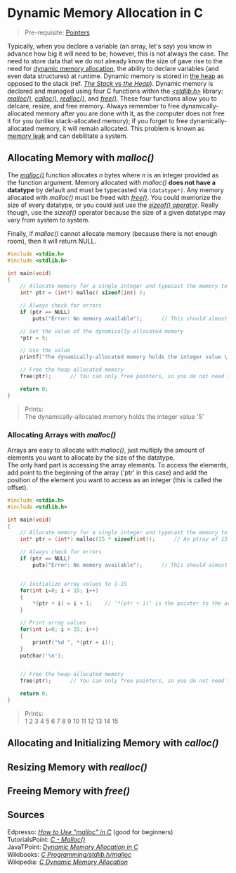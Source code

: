 # Dynamic Memory Allocation in C
> Pre-requisite: [Pointers](https://github.com/EthanC2/Notes-and-Writeups/blob/main/C/Memory%20Mangagement/Pointers.md)

Typically, when you declare a variable (an array, let's say) you know in advance how big it will need to be; however, this is not always the case.
The need to store data that we do not already know the size of gave rise to the need for [dynamic memory allocation](https://www.programiz.com/c-programming/c-dynamic-memory-allocation), the ability to declare variables (and even data structures) at runtime. Dynamic memory is stored in [the heap](https://www.geeksforgeeks.org/memory-layout-of-c-program/) as opposed to the stack (ref. [_The Stack vs the Heap_](https://nickolasteixeira.medium.com/stack-vs-heap-whats-the-difference-and-why-should-i-care-5abc78da1a88)).
Dynamic memory is declared and managed using four C functions within the [_\<stdlib.h\>_](https://www.tutorialspoint.com/c_standard_library/stdlib_h.htm) library:
[_malloc()_](https://www.tutorialspoint.com/c_standard_library/c_function_malloc.htm), [_calloc()_](https://www.tutorialspoint.com/c_standard_library/c_function_calloc.htm),
[_realloc()_](https://www.tutorialspoint.com/c_standard_library/c_function_realloc.htm), and [_free()_](https://www.tutorialspoint.com/c_standard_library/c_function_free.htm).
These four functions allow you to delcare, resize, and free memory. Always remember to free dynamically-allocated memory after you are done with it, as the computer does not
free it for you (unlike stack-allocated memory); if you forget to free dynamically-allocated memory, it will remain allocated. This problem is known as 
[memory leak](https://www.geeksforgeeks.org/what-is-memory-leak-how-can-we-avoid/) and can debilitate a system.

## Allocating Memory with _malloc()_
The [_malloc()_](https://www.tutorialspoint.com/c_standard_library/c_function_malloc.htm) function allocates _n_ bytes where _n_ is an integer provided as the function argument.
Memory allocated with _malloc()_ **does not have a datatype** by default and must be typecasted via `(datatype*)`. Any memory allocated with _malloc()_ must be freed with 
[_free()_](https://www.tutorialspoint.com/c_standard_library/c_function_free.htm). You could memorize the size of every datatype, or you could just use the [_sizeof() operator_](https://www.geeksforgeeks.org/sizeof-operator-c/). Really though, use the _sizeof()_ operator because the size of a given datatype may vary from system to system.

Finally, if _malloc()_ cannot allocate memory (because there is not enough room), then it will return NULL.

```C
#include <stdio.h>
#include <stdlib.h>

int main(void)
{
    // Allocate memory for a single integer and typecast the memory to an integer pointer
    int* ptr = (int*) malloc( sizeof(int) );

    // Always check for errors
    if (ptr == NULL)
        puts("Error: No memory available");      // This should almost never happen unless asking for a massive array

    // Set the value of the dynamically-allocated memory
    *ptr = 5;

    // Use the value
    printf("The dynamically-allocated memory holds the integer value \'%d\'\n", *ptr);

    // Free the heap-allocated memory
    free(ptr);      // You can only free pointers, so you do not need to add the '*'

    return 0;
}
```
> Prints: <br />
> The dynamically-allocated memory holds the integer value '5' <br />

### Allocating Arrays with _malloc()_
Arrays are easy to allocate with _malloc()_, just multiply the amount of elements you want to allocate by the size of the datatype. <br />
The only hard part is accessing the array elements. To access the elements, add point to the beginning of the array ('ptr' in this case) and add the 
position of the element you want to access as an integer (this is called the offset).


```C
#include <stdio.h>
#include <stdlib.h>

int main(void)
{
    // Allocate memory for a single integer and typecast the memory to an integer pointer
    int* ptr = (int*) malloc(15 * sizeof(int));      // An ptray of 15 integers

    // Always check for errors
    if (ptr == NULL)
        puts("Error: No memory available");      // This should almost never happen unless asking for a massive ptray


    // Initialize array values to 1-15
    for(int i=0; i < 15; i++)
    {
        *(ptr + i) = i + 1;    // '*(ptr + i)' is the pointer to the array + the offset
    }

    // Print array values
    for(int i=0; i < 15; i++)
    {
        printf("%d ", *(ptr + i));
    }
    putchar('\n');


    // Free the heap-allocated memory
    free(ptr);      // You can only free pointers, so you do not need to add the '*'

    return 0;
}
```
> Prints: <br />
> 1 2 3 4 5 6 7 8 9 10 11 12 13 14 15

## Allocating and Initializing Memory with _calloc()_

## Resizing Memory with _realloc()_

## Freeing Memory with _free()_

## Sources
Edpresso: [_How to Use "malloc" in C_](https://www.educative.io/edpresso/how-to-use-malloc-in-c) (good for beginners) <br />
TutorialsPoint: [_C - Malloc()_](https://www.tutorialspoint.com/c_standard_library/c_function_malloc.htm) <br />
JavaTPoint: [_Dynamic Memory Allocation in C_](https://www.javatpoint.com/dynamic-memory-allocation-in-c) <br />
Wikibooks: [_C Programming/stdlib.h/malloc_](https://en.wikibooks.org/wiki/C_Programming/stdlib.h/malloc) <br />
Wikipedia: [_C Dynamic Memory Allocation_](https://en.wikipedia.org/wiki/C_dynamic_memory_allocation) <br />
